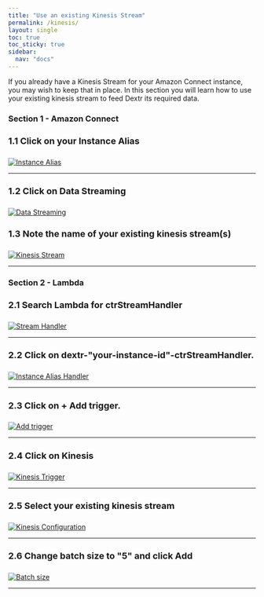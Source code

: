 ```yaml
---
title: "Use an existing Kinesis Stream"
permalink: /kinesis/
layout: single
toc: true
toc_sticky: true
sidebar: 
  nav: "docs"
---
```


If you already have a Kinesis Stream for your Amazon Connect instance, you may wish to keep that in place. In this section you will learn how to use your existing kinesis stream to feed Dextr its required data.

### Section 1 - Amazon Connect

#### 1.1 Click on your Instance Alias

[![Instance Alias](/assets/images/dextr-instance-alias.jpg)](/assets/images/dextr-instance-alias.jpg)

----

#### 1.2 Click on Data Streaming


[![Data Streaming](/assets/images/data-streaming.jpg)](/assets/images/data-streaming.jpg)

#### 1.3 Note the name of your existing kinesis stream(s)

[![Kinesis Stream](/assets/images/kinesis-stream.jpg)](/assets/images/kinesis-stream.jpg)

----

### Section 2 - Lambda

#### 2.1 Search Lambda for ctrStreamHandler

[![Stream Handler](/assets/images/ctrStreamHandler.jpg)](/assets/images/ctrStreamHandler.jpg)

----

#### 2.2 Click on dextr-"your-instance-id"-ctrStreamHandler.

[![Instance Alias Handler](/assets/images/stream-instance-alias-handler.jpg)](/assets/images/stream-instance-alias-handler.jpg)

----

#### 2.3 Click on + Add trigger.

[![Add trigger](/assets/images/add-trigger.jpg)](/assets/images/add-trigger.jpg)

----

#### 2.4 Click on Kinesis

[![Kinesis Trigger](/assets/images/kinesis-trigger.jpg)](/assets/images/kinesis-trigger.jpg)

----

#### 2.5 Select your existing kinesis stream

[![Kinesis Configuration](/assets/images/kinesis-configuration.jpg)](/assets/images/kinesis-configuration.jpg)

----

#### 2.6 Change batch size to "5" and click Add

[![Batch size](/assets/images/batch-size.jpg)](/assets/images/batch-size.jpg)

----


<style>
   h4 {
      font-size: 18px;
   }
</style>




